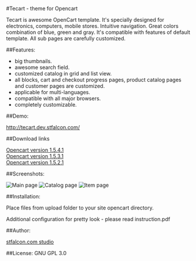 #Tecart - theme for Opencart

Tecart is awesome OpenCart template. It's specially designed for electronics, computers, mobile stores. Intuitive navigation. Great colors combination of blue, green and gray. It's compatible with features of default template. All sub pages are carefully customized.

##Features:
- big thumbnails.
- awesome search field.
- customized catalog in grid and list view.
- all blocks, cart and checkout progress pages, product catalog pages and customer pages are customized.
- applicable for multi-languages.
- compatible with all major browsers.
- completely customizable.


##Demo:

http://tecart.dev.stfalcon.com/

##Download links

<a href="https://github.com/stfalcon-studio/opencart-theme_tecart/zipball/master">Opencart version 1.5.4.1</a><br>
<a href="https://github.com/stfalcon-studio/opencart-theme_tecart/zipball/opencart-1.5.3.1">Opencart version 1.5.3.1</a><br>
<a href="https://github.com/stfalcon-studio/opencart-theme_tecart/zipball/opencart-1.5.2.1">Opencart version 1.5.2.1</a><br>

##Screenshots:

![Main page](https://github.com/stfalcon-studio/opencart-theme_tecart/raw/master/images/main.png "Main page")
![Catalog page](https://github.com/stfalcon-studio/opencart-theme_tecart/raw/master/images/catalog.png "Catalog page")
![Item page](https://github.com/stfalcon-studio/opencart-theme_tecart/raw/master/images/item.png "Item page")

##Installation:

Place files from upload folder to your site opencart directory.

Additional configuration for pretty look - please read instruction.pdf


##Author: 

<a href="http://stfalcon.com/">stfalcon.com studio</a>

##License: 
GNU GPL 3.0